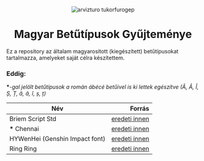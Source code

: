<div align="center">
    <img src="https://i.imgur.com/NRnqHgB.png" alt="arvizturo tukorfurogep">
    <h1>Magyar Betűtípusok Gyűjteménye</h1>
</div>

Ez a repository az általam magyarosított (kiegészített) betűtípusokat tartalmazza, amelyeket saját célra készítettem.

### Eddig:

**\***-_gal jelölt betűtípusok a román ábécé betűivel is ki lettek egészítve (Ă, Â, Î, Ș, Ț, ă, â, î, ș, ț)_

| Név                            |                                                                Forrás |
| ------------------------------ | --------------------------------------------------------------------: |
| Briem Script Std               | [eredeti innen](https://fontsgeek.com/fonts/Briem-Script-Std-Regular) |
| **\*** Chennai                 |          [eredeti innen](https://fontsgeek.com/fonts/Chennai-Regular) |
| HYWenHei (Genshin Impact font) |       [eredeti innen](https://www.dafontfree.io/genshin-impact-font/) |
| Ring Ring                      |                [eredeti innen](https://www.dafont.com/ring-ring.font) |
